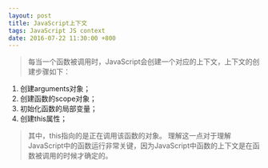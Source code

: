 ```yaml
---
layout: post
title: JavaScript上下文
tags: JavaScript JS context
date: 2016-07-22 11:30:00 +800
---
```


> 每当一个函数被调用时，JavaScript会创建一个对应的上下文，上下文的创建步骤如下：

1. 创建arguments对象；
2. 创建函数的scope对象；
3. 初始化函数的局部变量；
4. 创建this属性；

<!--more-->

> 其中，this指向的是正在调用该函数的对象。
理解这一点对于理解JavaScript中的函数运行非常关键，因为JavaScript中函数的上下文是在函数被调用的时候才确定的。
